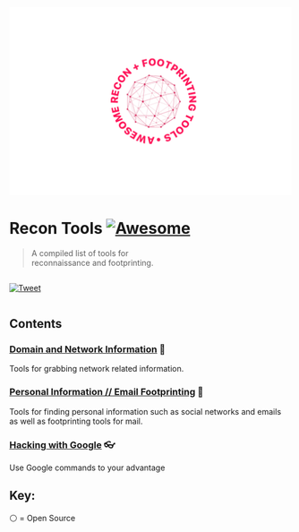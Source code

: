 
![header-image](https://github.com/nahberry/Recon-Tools/blob/main/Logo/Recon-Tools.PNG)

# Recon Tools [![Awesome](https://awesome.re/badge-flat2.svg)](https://awesome.re)
 > A compiled list of tools for  
 reconnaissance and footprinting.



<div align="left" style="display:flex;flex-direction:column;">
  <p>
    <a href="https://ctt.ac/cz2om">
      <img alt="Tweet" src="https://img.shields.io/twitter/url?logoColor=%23000&style=social&url=https%3A%2F%2Fctt.ac%2Fcz2om">
    </a>
  </p>
</div>

## Contents

### [Domain and Network Information](https://github.com/nahberry/Recon-Tools/blob/main/Domain%20and%20Network%20Information/Domain_and_Network.md) :satellite:  
Tools for grabbing network related information.  

### [Personal Information // Email Footprinting](https://github.com/nahberry/Recon-Tools/blob/main/Personal%20Information%20and%20Email%20Footprinting/PII_and_Email.md) :bust_in_silhouette:  
Tools for finding personal information such as social networks and emails as well as footprinting tools for mail.  

### [Hacking with Google](https://github.com/nahberry/Recon-Tools/blob/main/Hacking%20with%20Google/Hacking_with_Google.md) :eyeglasses:  
Use Google commands to your advantage  

## Key:
:white_circle: = Open Source  
